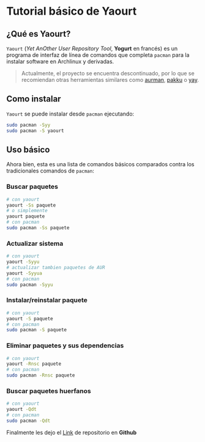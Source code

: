# Tutorial básico de Yaourt

## ¿Qué es Yaourt?

`Yaourt` (*Yet AnOther User Repository Tool*, **Yogurt** en francés) es un programa de interfaz de línea de comandos que completa `pacman` para la instalar software en Archlinux y derivadas.

> Actualmente, el proyecto se encuentra descontinuado, por lo que se recomiendan otras herramientas similares como  [aurman](https://github.com/polygamma/aurman), [pakku](https://github.com/kitsunyan/pakku) o [yay](https://github.com/Jguer/yay).

## Como instalar

`Yaourt` se puede instalar desde `pacman` ejecutando:

```bash
sudo pacman -Syy
sudo pacman -S yaourt
```

## Uso básico

Ahora bien, esta es una lista de comandos básicos comparados contra los tradicionales comandos de `pacman`:

### Buscar paquetes

```bash
# con yaourt
yaourt -Ss paquete
# o simplemente
yaourt paquete
# con pacman
sudo pacman -Ss paquete
```

### Actualizar sistema

```bash
# con yaourt
yaourt -Syyu
# actualizar tambien paquetes de AUR
yaourt -Syyua
# con pacman
sudo pacman -Syyu
```

### Instalar/reinstalar paquete

```bash
# con yaourt
yaourt -S paquete
# con pacman
sudo pacman -S paquete
```

### Eliminar paquetes y sus dependencias

```bash
# con yaourt
yaourt -Rnsc paquete
# con pacman
sudo pacman -Rnsc paquete
```

### Buscar paquetes huerfanos

```bash
# con yaourt
yaourt -Qdt
# con pacman
sudo pacman -Qdt
```

Finalmente les dejo el [Link](https://github.com/archlinuxfr/yaourt) de repositorio en **Github**